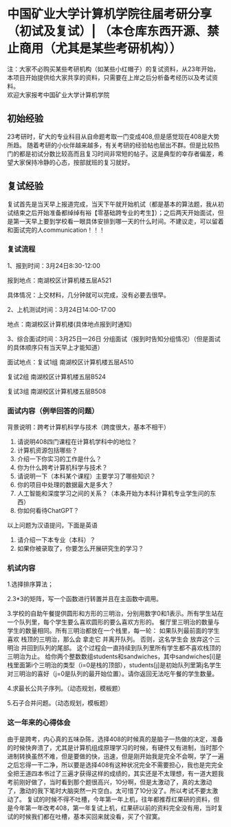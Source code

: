 # 中国矿业大学计算机学院往届考研分享（初试及复试）| （本仓库东西开源、禁止商用（尤其是某些考研机构））
注：大家不必购买某些考研机构（如某些小红帽子）的复试资料，从23年开始，本项目开始提供给大家共享的资料，只需要在上岸之后分析备考经历以及考试资料。   
欢迎大家报考中国矿业大学计算机学院
## 初始经验
  23考研时，矿大的专业科目从自命题考取一门变成408,但是感觉现在408是大势所趋。
  随着考研的小伙伴越来越多，有关考研的经验帖也层出不群。但是比较热门的都是初试分数比较高而且复习时间非常短的帖子。这是典型的幸存者偏差，希望大家保持冷静的心态，按部就班的复习就好。
## 复试经验
  复试首先是当天早上报道完成，当天下午就开始机试（都是基本的算法题，我从初试结束之后开始准备都绰绰有裕【零基础跨专业的考生】）；之后两天开始面试，但是第一天早上要到学校看一眼具体安排到哪一天的什么时间。不建议走，可以留着和面试完的人communication！！！
### 复试流程
1、报到时间：3月24日8:30-12:00

报到地点：南湖校区计算机楼五层A521

具体情况：上交材料，几分钟就可以完成，没有必要去很早。

2、上机测试时间：3月24日14:00-17:00

地点：南湖校区计算机楼(具体地点报到时通知)

3、综合面试时间：3月25日—26日 分组面试（报到时告知分组情况）（但是面试的具体顺序只有当天早上才能知道）

面试地点：复试1组 南湖校区计算机楼五层A510

复试2组 南湖校区计算机楼五层B524

复试3组 南湖校区计算机楼五层B508

### 面试内容（例举回答的问题）
背景说明：跨考计算机科学与技术（跨度很大，基本不相干）

1.	请说明408四门课程在计算机学科中的地位？
2.	计算机资源包括哪些？
3.	介绍一下你实习的工作是什么？
4.	你为什么跨考计算机科学与技术？
5.	请说明一下（本科某个课程）主要学习了哪些知识？
6.	你的项目中处理的数据最大是多大？
7.	人工智能和深度学习之间的关系？（本条开始为本科计算机专业学生问的东西）
8.	你如何看待ChatGPT？

以上问题为汉语提问，下面是英语
1. 请介绍一下本专业（本科）？
2. 如果你被录取了，你要怎么开展研究生的学习？

### 机试内容
1.选择排序算法；

2.3*3的矩阵，写一个函数进行转置并且在主函数中调用。

3.学校的自助午餐提供圆形和方形的三明治，分别用数字0和1表示。所有学生站在一个队列里，每个学生要么喜欢圆形的要么喜欢方形的。
餐厅里三明治的数量与学生的数量相同。所有三明治都放在一个栈里，每一轮：
如果队列最前面的学生 喜欢 栈顶的三明治，那么会 拿走它 并离开队列。
否则，这名学生会 放弃这个三明治 并回到队列的尾部。
这个过程会一直持续到队列里所有学生都不喜欢栈顶的三明治为止。
给你两个整数数组students和sandwiches，其中sandwiches[i]是栈里面第i个三明治的类型（i=0是栈的顶部），students[j]是初始队列里第j名学生对三明治的喜好（j=0是队列的最开始位置）。请你返回无法吃午餐的学生数量。

4.求最长公共子序列。（动态规划，模板题）

5.石子合并问题。（动态规划，模板题）

### 这一年来的心得体会
由于是跨考，内心真的五味杂陈，选择408的时候真的是脑子一热做的决定，准备的时候快奔溃了，尤其是计算机组成原理学习的时候，有硬件又有进制，当时那个进制转换虽然不难，但是要做的快，迅速，但是刚开始我是完全不会啊，学了一遍之后忘得一干二净，所以要是选择408有这种状况完全不需要担心，我也是完完全全把王道四本书过了三遍才获得这样的成绩的，其实还是不太理想，有一道大题我考前刚好做了，当时看到那个题很高兴，10分啊，但是太激动了，真的太激动了，激动的我下笔时大脑突然一片空白。太可惜了10分没了。所以考试不要太激动了。
复试的时候不得不吐槽，今年第一年上机，往年都推荐红果研的资料，但是今年第一年改考408，第一年复试上机，红果研以前的资料完全没有用，当时复试的时候我们都在吐槽，基本买回来就没看，买了个寂寞。
